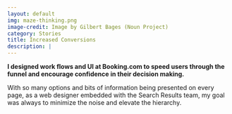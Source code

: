 ```yaml
---
layout: default
img: maze-thinking.png
image-credit: Image by Gilbert Bages (Noun Project)
category: Stories
title: Increased Conversions
description: |
---
```

**I designed work flows and UI at Booking.com to speed users through the funnel and encourage confidence in their decision making.**

With so many options and bits of information being presented on every page, as a web designer embedded with the Search Results team, my goal was always to minimize the noise and elevate the hierarchy.
